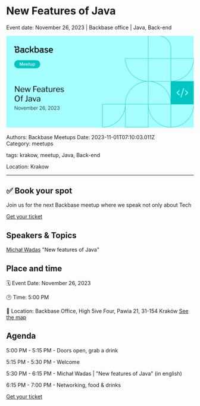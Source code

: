 # New Features of Java

Event date: November 26, 2023 | Backbase office | Java, Back-end

![](assets/placeholder.webp)

Authors: Backbase Meetups
Date: 2023-11-01T07:10:03.011Z  
Category: meetups

tags: krakow, meetup, Java, Back-end

Location: Krakow
 
--- 

## ✅ Book your spot

Join us for the next Backbase meetup where we speak not only about Tech

[Get your ticket](https://www.meetup.com/backbase-meetups/)

## Speakers & Topics

[Michał Wadas](https://www.linkedin.com/in/micha%C5%82-wadas-285b68171/)
"New features of Java"

## Place and time

🗓️ Event Date: November 26, 2023

🕑 Time: 5:00  PM

📍 Location: Backbase Office, High 5ive Four, Pawia 21, 31-154 Kraków
[See the map](https://maps.app.goo.gl/UWpwQ9zNaJBxPLEV9)

## Agenda

5:00 PM - 5:15 PM - Doors open, grab a drink

5:15 PM - 5:30 PM - Welcome

5:30 PM - 6:15 PM - Michał Wadas | "New features of Java" (in english)

6:15 PM - 7:00 PM - Networking, food & drinks

[Get your ticket](https://www.meetup.com/backbase-meetups/)
